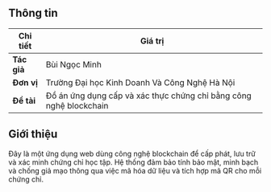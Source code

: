 
## Thông tin

| **Chi tiết** | **Giá trị** |
|--------------|-------------|
| **Tác giả** | Bùi Ngọc Minh |
| **Đơn vị** | Trường Đại học Kinh Doanh Và Công Nghệ Hà Nội |
| **Đề tài** | Đồ án ứng dụng cấp và xác thực chứng chỉ bằng công nghệ blockchain |

## Giới thiệu
Đây là một ứng dụng web dùng công nghệ blockchain để cấp phát, lưu trữ và xác minh chứng chỉ học tập.
Hệ thống đảm bảo tính bảo mật, minh bạch và chống giả mạo thông qua việc mã hóa dữ liệu và tích hợp mã QR cho mỗi chứng chỉ.
